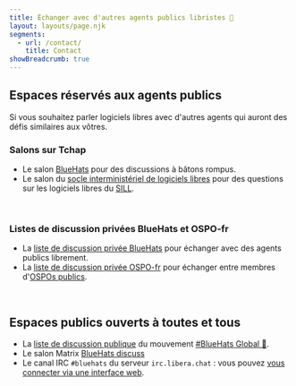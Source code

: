```yaml
---
title: Échanger avec d'autres agents publics libristes 🧢
layout: layouts/page.njk
segments:
  - url: /contact/
    title: Contact
showBreadcrumb: true
---
```


## Espaces réservés aux agents publics

Si vous souhaitez parler logiciels libres avec d'autres agents qui
auront des défis similaires aux vôtres.

### Salons sur Tchap

- Le salon [BlueHats](https://www.tchap.gouv.fr/#/room/#BlueHats21LW8XE:agent.dinum.tchap.gouv.fr) pour des discussions à bâtons rompus.
- Le salon du [socle interministériel de logiciels libres](https://www.tchap.gouv.fr/#/room/#SILLutRYrgV:agent.dinum.tchap.gouv.fr) pour des questions sur les logiciels libres du [SILL](https://code.gouv.fr/sill/).

<br/>

### Listes de discussion privées BlueHats et OSPO-fr

- La [liste de discussion privée BlueHats](https://groupes.renater.fr/sympa/info/bluehats) pour échanger avec des agents publics librement.
- La [liste de discussion privée OSPO-fr](https://groupes.renater.fr/sympa/info/ospo-fr) pour échanger entre membres d'[OSPOs publics](https://code.gouv.fr/fr/ospos/).

<br/>

## Espaces publics ouverts à toutes et tous

- La [liste de discussion publique](https://lists.sr.ht/~bluehats/fr) du mouvement [#BlueHats Global 🧢](https://bluehats.global/connect/).
- Le salon Matrix [BlueHats discuss](https://matrix.to/#/#bluehats-discuss:matrix.org)
- Le canal IRC `#bluehats` du serveur `irc.libera.chat` : vous pouvez [vous connecter via une interface web](https://web.libera.chat/#bluehats).

<br/>
